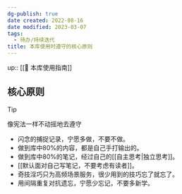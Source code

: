```yaml
---
dg-publish: true
date created: 2022-08-16
date modified: 2023-03-07
tags:
  - 待办/持续迭代
title: 本库使用时遵守的核心原则
---
```


up:: [[🧰 本库使用指南]]

## 核心原则

>[!TIP]
> 像宪法一样不动摇地去遵守

- 闪念的捕捉记录，宁愿多做，不要不做。
- 做到库中80%的内容，都是自己手打输出的。
- 做到库中80%的笔记，经过自己的[[自主思考|独立思考]]。
- [[默认面对自己写笔记，不要考虑有读者]]。
- 奇技淫巧只为高频场景服务，很少用到的技巧忘了就忘了。
- 用间隔重复对抗遗忘，宁愿少忘记，不要多新学。

